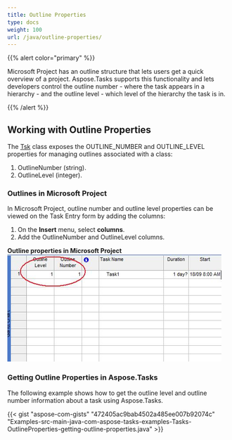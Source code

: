 ```yaml
---
title: Outline Properties
type: docs
weight: 100
url: /java/outline-properties/
---
```


{{% alert color="primary" %}} 

Microsoft Project has an outline structure that lets users get a quick overview of a project. Aspose.Tasks supports this functionality and lets developers control the outline number - where the task appears in a hierarchy - and the outline level - which level of the hierarchy the task is in.

{{% /alert %}} 
## **Working with Outline Properties**
The [Tsk](https://apireference.aspose.com/tasks/java/com.aspose.tasks/Tsk/) class exposes the OUTLINE_NUMBER and OUTLINE_LEVEL properties for managing outlines associated with a class:

1. OutlineNumber (string).
2. OutlineLevel (integer).
### **Outlines in Microsoft Project**
In Microsoft Project, outline number and outline level properties can be viewed on the Task Entry form by adding the columns:

1. On the **Insert** menu, select **columns**.
2. Add the OutlineNumber and OutlineLevel columns.

**Outline properties in Microsoft Project** 
![checking outline properties in Microsoft Project](outline-properties_1.png)

### **Getting Outline Properties in Aspose.Tasks**
The following example shows how to get the outline level and outline number information about a task using Aspose.Tasks.

{{< gist "aspose-com-gists" "472405ac9bab4502a485ee007b92074c" "Examples-src-main-java-com-aspose-tasks-examples-Tasks-OutlineProperties-getting-outline-properties.java" >}}
